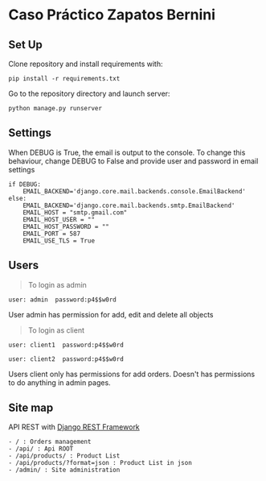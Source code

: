 # Caso Práctico Zapatos Bernini

## Set Up
Clone repository and install requirements with:

    pip install -r requirements.txt


Go to the repository directory and launch server:

    python manage.py runserver



## Settings
When DEBUG is True, the email is output to the console. To change this behaviour, change DEBUG to False and provide user and password in email settings

    if DEBUG:
        EMAIL_BACKEND='django.core.mail.backends.console.EmailBackend'
    else:
        EMAIL_BACKEND='django.core.mail.backends.smtp.EmailBackend'
        EMAIL_HOST = "smtp.gmail.com"
        EMAIL_HOST_USER = ""
        EMAIL_HOST_PASSWORD = ""
        EMAIL_PORT = 587
        EMAIL_USE_TLS = True


## Users
> To login as admin

    user: admin  password:p4$$w0rd

User admin has permission for add, edit and delete all objects


> To login as client

    user: client1  password:p4$$w0rd

    user: client2  password:p4$$w0rd

Users client only has permissions for add orders. Doesn't has permissions to do anything in admin pages.

## Site map
API REST with [Django REST Framework](http://www.django-rest-framework.org/)

    - / : Orders management
    - /api/ : Api ROOT
    - /api/products/ : Product List
    - /api/products/?format=json : Product List in json
    - /admin/ : Site administration


